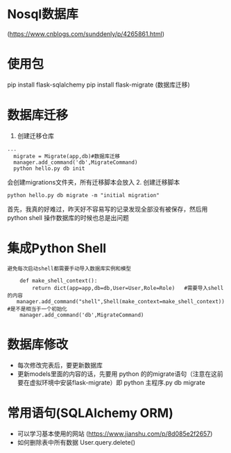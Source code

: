 # Nosql数据库
(https://www.cnblogs.com/sunddenly/p/4265861.html)

# 使用包
  pip install flask-sqlalchemy
  pip install flask-migrate (数据库迁移)

# 数据库迁移
1. 创建迁移仓库
  ```from flask_migrate import Migrate,MigrateCommand
  ...
    migrate = Migrate(app,db)#数据库迁移
    manager.add_command('db',MigrateCommand)
    python hello.py db init
  ```
  会创建migrations文件夹，所有迁移脚本会放入
2. 创建迁移脚本
  ```
  python hello.py db migrate -m "initial migration"
  ```
  
  
  首先，我真的好难过，昨天好不容易写的记录发现全部没有被保存，然后用python shell 操作数据库的时候也总是出问题
  
  # 集成Python Shell
    避免每次启动shell都需要手动导入数据库实例和模型
```
    def make_shell_context():
	    return dict(app=app,db=db,User=User,Role=Role)   #需要导入shell的内容
   manager.add_command("shell",Shell(make_context=make_shell_context))  #是不是相当于一个初始化
    manager.add_command('db',MigrateCommand)
```

# 数据库修改
- 每次修改完表后，要更新数据库
- 更新models里面的内容的话，先要用 python 的的migrate语句（注意在这前要在虚拟环境中安装flask-migrate）即 python 主程序.py db migrate
# 常用语句(SQLAlchemy ORM)
- 可以学习基本使用的网站
(https://www.jianshu.com/p/8d085e2f2657)
- 如何删除表中所有数据
User.query.delete()
